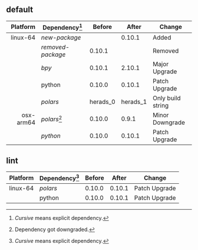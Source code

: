 ## default

| Platform | Dependency[^1] | Before | After | Change |
| -: | - | - | - | - |
| linux-64 | *new-package* |  | 0.10.1 | Added |
|| *removed-package* | 0.10.1 |  | Removed |
|| *bpy* | 0.10.1 | 2.10.1 | Major Upgrade |
|| python | 0.10.0 | 0.10.1 | Patch Upgrade |
|| *polars* | herads_0 | herads_1 | Only build string |
| osx-arm64 | *polars*[^2] | 0.10.0 | 0.9.1 | Minor Downgrade |
|| *python* | 0.10.0 | 0.10.1 | Patch Upgrade |

## lint

| Platform | Dependency[^1] | Before | After | Change |
| -: | - | - | - | - |
| linux-64 | *polars* | 0.10.0 | 0.10.1 | Patch Upgrade |
|| python | 0.10.0 | 0.10.1 | Patch Upgrade |

[^1]: *Cursive* means explicit dependency.
[^2]: Dependency got downgraded.

